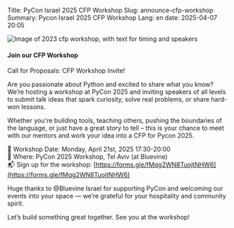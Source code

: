 Title: PyCon Israel 2025 CFP Workshop
Slug: announce-cfp-workshop
Summary: Pycon Israel 2025 CFP Workshop
Lang: en
date: 2025-04-07 20:05

![Image of 2023 cfp workshop, with text for timing and speakers]({static}/images/workshop-post.png)

#### Join our CFP Workshop
Call for Proposals: CFP Workshop Invite!

Are you passionate about Python and excited to share what you know?
We’re hosting a workshop at PyCon 2025 and inviting speakers of all
levels to submit talk ideas that spark curiosity, solve real problems,
or share hard-won lessons.

Whether you're building tools, teaching others, pushing the boundaries
of the language, or just have a great story to tell – this is your
chance to meet with our mentors and work your idea into a CFP for
Pycon 2025.

📆 Workshop Date: Monday, April 21st, 2025 17:30-20:00  
📍 Where: PyCon 2025 Workshop, Tel Aviv (at Bluevine)  
📬 Sign up for the workshop:  [https://forms.gle/fMqg2WN8TuojtNHW6](https://forms.gle/fMqg2WN8TuojtNHW6)

Huge thanks to @Bluevine Israel for supporting PyCon and welcoming our
events into your space — we’re grateful for your hospitality and
community spirit.

Let’s build something great together. See you at the workshop!
